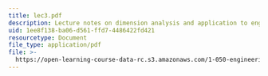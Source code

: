 ```yaml
---
title: lec3.pdf
description: Lecture notes on dimension analysis and application to engineering structures.
uid: 1ee8f138-ba06-d561-ffd7-4486422fd421
resourcetype: Document
file_type: application/pdf
file: >-
  https://open-learning-course-data-rc.s3.amazonaws.com/1-050-engineering-mechanics-i-fall-2007/1ee8f138ba06d561ffd74486422fd421_lec3.pdf
---
```

